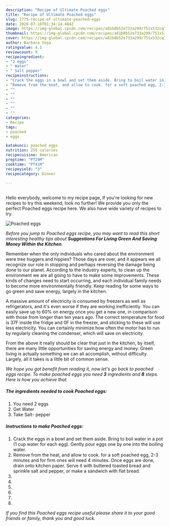 ```yaml
---
description: "Recipe of Ultimate Poached eggs"
title: "Recipe of Ultimate Poached eggs"
slug: 2775-recipe-of-ultimate-poached-eggs
date: 2020-07-16T01:34:14.484Z
image: https://img-global.cpcdn.com/recipes/a81b8b52e733a299/751x532cq70/poached-eggs-recipe-main-photo.jpg
thumbnail: https://img-global.cpcdn.com/recipes/a81b8b52e733a299/751x532cq70/poached-eggs-recipe-main-photo.jpg
cover: https://img-global.cpcdn.com/recipes/a81b8b52e733a299/751x532cq70/poached-eggs-recipe-main-photo.jpg
author: Barbara Vega
ratingvalue: 4.1
reviewcount: 9
recipeingredient:
- "2 eggs"
- " Water"
- " Salt pepper"
recipeinstructions:
- "Crack the eggs in a bowl and set them aside. Bring to boil water in a pot (1 cup water for each egg). Gently pour eggs one by one into the boiling water."
- "Remove from the heat, and allow to cook. for a soft poached egg, 2-3 minutes and for firm ones will need 4 minutes. Once eggs are done, drain onto kitchen paper. Serve it with buttered toasted bread and sprinkle salt and pepper, or make a sandwich with flat bread."
- ""
- ""
- ""
- ""
- ""
- ""
categories:
- Recipe
tags:
- poached
- eggs

katakunci: poached eggs 
nutrition: 255 calories
recipecuisine: American
preptime: "PT29M"
cooktime: "PT41M"
recipeyield: "3"
recipecategory: Dinner

---
```

<br>
Hello everybody, welcome to my recipe page, If you're looking for new recipes to try this weekend, look no further! We provide you only the perfect Poached eggs recipe here. We also have wide variety of recipes to try.
<br>


![Poached eggs](https://img-global.cpcdn.com/recipes/a81b8b52e733a299/751x532cq70/poached-eggs-recipe-main-photo.jpg)

<i>Before you jump to Poached eggs recipe, you may want to read this short interesting healthy tips about 
<strong>Suggestions For Living Green And Saving Money Within the Kitchen</strong>.</i>
</br>

Remember when the only individuals who cared about the environment were tree huggers and hippies? Those days are over, and it appears we all recognize our role in stopping and perhaps reversing the damage being done to our planet. According to the industry experts, to clean up the environment we are all going to have to make some improvements. These kinds of changes need to start occurring, and each individual family needs to become more environmentally friendly. Keep reading for some ways to go green and save energy, largely in the kitchen.

A massive amount of electricity is consumed by freezers as well as refrigerators, and it's even worse if they are working inefficiently. You can easily save up to 60% on energy once you get a new one, in comparison with those from longer than ten years ago. The correct temperature for food is 37F inside the fridge and 0F in the freezer, and sticking to these will use less electricity. You can certainly minimize how often the motor has to run by regularly cleaning the condenser, which will save on electricity.

From the above it really should be clear that just in the kitchen, by itself, there are many little opportunities for saving energy and money. Green living is actually something we can all accomplish, without difficulty. Largely, all it takes is a little bit of common sense.


<i>We hope you got benefit from reading it, now let's go back to poached eggs recipe. To make poached eggs you need <strong>3</strong> ingredients and <strong>8</strong> steps. Here is how you achieve that.
</i>

##### The ingredients needed to cook Poached eggs:

1. You need 2 eggs
1. Get  Water
1. Take  Salt- pepper


##### Instructions to make Poached eggs:

1. Crack the eggs in a bowl and set them aside. Bring to boil water in a pot (1 cup water for each egg). Gently pour eggs one by one into the boiling water.
1. Remove from the heat, and allow to cook. for a soft poached egg, 2-3 minutes and for firm ones will need 4 minutes. Once eggs are done, drain onto kitchen paper. Serve it with buttered toasted bread and sprinkle salt and pepper, or make a sandwich with flat bread.
1. 
1. 
1. 
1. 
1. 
1. 


<i>If you find this Poached eggs recipe useful please share it to your good friends or family, thank you and good luck.</i>
